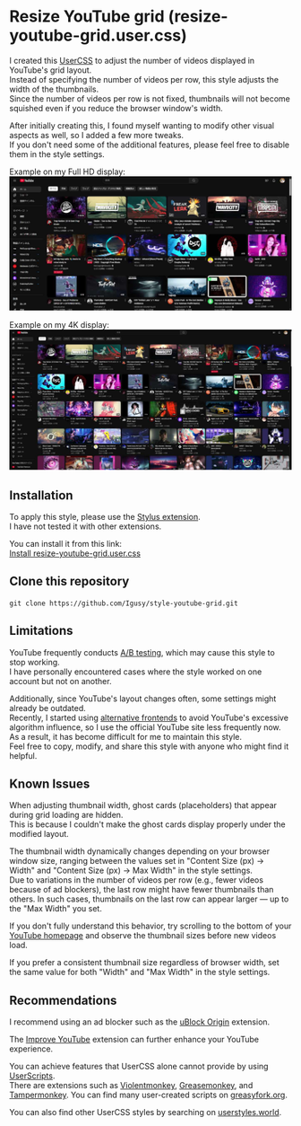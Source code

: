 # Resize YouTube grid (resize-youtube-grid.user.css)

I created this [UserCSS](https://github.com/openstyles/stylus/wiki/Usercss) to adjust the number of videos displayed in YouTube's grid layout.  
 Instead of specifying the number of videos per row, this style adjusts the width of the thumbnails.  
 Since the number of videos per row is not fixed, thumbnails will not become squished even if you reduce the browser window's width.

After initially creating this, I found myself wanting to modify other visual aspects as well, so I added a few more tweaks.  
 If you don't need some of the additional features, please feel free to disable them in the style settings.

Example on my Full HD display:
![ex1.jpg](https://github.com/Igusy/style-youtube-grid/blob/5aab8a96888b7e43f15de1c58d0f92dea4fd86c5/screenshots/ex1.jpg)

Example on my 4K display:
![ex2.jpg](https://github.com/Igusy/style-youtube-grid/blob/5aab8a96888b7e43f15de1c58d0f92dea4fd86c5/screenshots/ex2.jpg)

## Installation
To apply this style, please use the [Stylus extension](https://github.com/openstyles/stylus?tab=readme-ov-file#releases).  
I have not tested it with other extensions.

You can install it from this link:  
[Install resize-youtube-grid.user.css](https://github.com/Igusy/style-youtube-grid/raw/main/resize-youtube-grid.user.css)

## Clone this repository
``` shell
git clone https://github.com/Igusy/style-youtube-grid.git
```

## Limitations
YouTube frequently conducts [A/B testing](https://en.wikipedia.org/wiki/A/B_testing), which may cause this style to stop working.  
I have personally encountered cases where the style worked on one account but not on another.

Additionally, since YouTube's layout changes often, some settings might already be outdated.  
Recently, I started using [alternative frontends](https://github.com/mendel5/alternative-front-ends?tab=readme-ov-file#youtube) to avoid YouTube's excessive algorithm influence, so I use the official YouTube site less frequently now.  
As a result, it has become difficult for me to maintain this style.  
Feel free to copy, modify, and share this style with anyone who might find it helpful.

## Known Issues
When adjusting thumbnail width, ghost cards (placeholders) that appear during grid loading are hidden.  
This is because I couldn't make the ghost cards display properly under the modified layout.

The thumbnail width dynamically changes depending on your browser window size, ranging between the values set in "Content Size (px) → Width" and "Content Size (px) → Max Width" in the style settings.  
Due to variations in the number of videos per row (e.g., fewer videos because of ad blockers), the last row might have fewer thumbnails than others. In such cases, thumbnails on the last row can appear larger — up to the "Max Width" you set.

If you don't fully understand this behavior, try scrolling to the bottom of your [YouTube homepage](https://www.youtube.com/) and observe the thumbnail sizes before new videos load.

If you prefer a consistent thumbnail size regardless of browser width, set the same value for both "Width" and "Max Width" in the style settings.

## Recommendations
I recommend using an ad blocker such as the [uBlock Origin](https://ublockorigin.com/) extension.

The [Improve YouTube](https://github.com/code-charity/youtube) extension can further enhance your YouTube experience.

You can achieve features that UserCSS alone cannot provide by using [UserScripts](https://en.wikipedia.org/wiki/Userscript).  
There are extensions such as [Violentmonkey](https://violentmonkey.github.io/), [Greasemonkey](https://www.greasespot.net/), and [Tampermonkey](https://www.tampermonkey.net/).
You can find many user-created scripts on [greasyfork.org](https://greasyfork.org/).

You can also find other UserCSS styles by searching on [userstyles.world](https://userstyles.world/).

